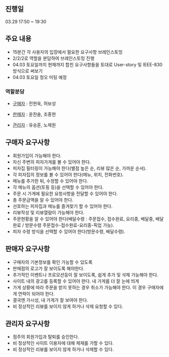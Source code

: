 ## 진행일 
03.29 17:50 ~ 19:30

## 주요 내용
- 15분간 각 사용자의 입장에서 필요한 요구사항 브레인스토밍
- 2/2/2로 역할을 분담하여 브레인스토밍 진행
- 04.03 토요일까지 현재까지 합친 요구사항들을 토대로 User-story 및 IEEE-830 방식으로 써보기
- 04.03 토요일 정오 미팅 예정
### 역할분담
- [구매자](#구매자-요구사항) : 전현욱, 허보성

- [판매자](#판매자-요구사항) : 윤찬솔, 조중현

- [관리자](#관리자-요구사항) : 유승훈, 노제원

## 구매자 요구사항
- 회원가입이 가능해야 한다.
- 자신 주변의 피자가게를 볼 수 있어야 한다.
- 피자집 필터링이 가능해야 한다(별점 높은 순, 리뷰 많은 순, 가까운 순서).
- 각 피자집의 정보를 볼 수 있어야 한다(메뉴, 위치, 전화번호).
- 메뉴를 추가한 뒤, 수정할 수 있어야 한다.
- 각 메뉴의 옵션(토핑 등)을 선택할 수 있어야 한다.
- 주문 시 가게에 필요한 요청사항을 전달할 수 있어야 한다.
- 총 주문금액을 알 수 있어야 한다.
- 선호하는 피자집과 메뉴를 즐겨찾기 할 수 있어야 한다.
- 리뷰작성 및 리뷰열람이 가능해야 한다.
- 주문현황을 알 수 있어야 한다(배달수령 : 주문접수, 접수완료, 요리중, 배달중, 배달완료 / 방문수령 주문접수-접수완료-요리중-픽업 가능).
- 피자 수령 방식을 선택할 수 있어야 한다(방문수령, 배달수령).

## 판매자 요구사항
- 구매자의 기본정보를 확인 가능할 수 있도록
- 판매점의 로고가 잘 보이도록 해야한다.
- 추가적인 이벤트나 프로모션등이 잘 보이도록, 쉽게 추가 및 삭제 가능해야 한다.
- 사이트 내의 광고를 등록할 수 있어야 한다. 내 가게를 더 잘 눈에 띄게
- 가게 상황에 따라 주문을 받지 못하는 경우 취소가 가능해야 한다. 이 경우 구매자에게 연락이 되어야 한다.
- 결국엔 가시성, 내 가게가 잘 보여야 한다.
- 비 정상적인 리뷰를 보이지 않게 하거나 삭제 요청할 수 있다.

## 관리자 요구사항
- 점주의 회원가입과 탈퇴를 승인한다.
- 비 정상적인 사이트 이용자에 대해 제재를 가할 수 있다.
- 비 정상적인 리뷰를 보이지 않게 하거나 삭제할 수 있다.
